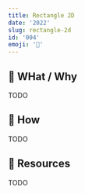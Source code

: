```yaml
---
title: Rectangle 2D
date: '2022'
slug: rectangle-2d
id: '004'
emoji: '📐'
---
```


## 🚧 WHat / Why

TODO

## 🚧 How

TODO

## 🚧 Resources

TODO
